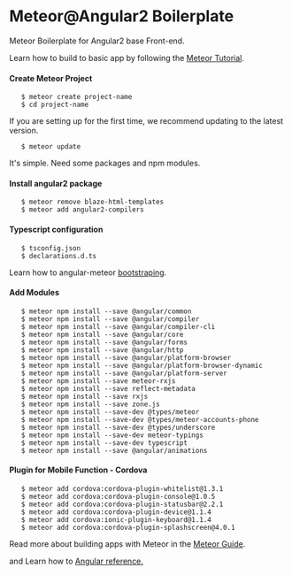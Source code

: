# Meteor@Angular2 Boilerplate

Meteor Boilerplate for Angular2 base Front-end.

Learn how to build to basic app by following the [Meteor Tutorial](https://www.meteor.com/install).

#### Create Meteor Project
```
   $ meteor create project-name
   $ cd project-name
```
If you are setting up for the first time, we recommend updating to the latest version.
```
   $ meteor update
```
It's simple.
Need some packages and npm modules.

#### Install angular2 package
```
   $ meteor remove blaze-html-templates
   $ meteor add angular2-compilers
```

#### Typescript configuration
```
   $ tsconfig.json
   $ declarations.d.ts
```
Learn how to angular-meteor [bootstraping](https://angular-meteor.com/tutorials/whatsapp2/meteor/setup).

#### Add Modules
```
   $ meteor npm install --save @angular/common
   $ meteor npm install --save @angular/compiler
   $ meteor npm install --save @angular/compiler-cli
   $ meteor npm install --save @angular/core
   $ meteor npm install --save @angular/forms
   $ meteor npm install --save @angular/http
   $ meteor npm install --save @angular/platform-browser
   $ meteor npm install --save @angular/platform-browser-dynamic
   $ meteor npm install --save @angular/platform-server
   $ meteor npm install --save meteor-rxjs
   $ meteor npm install --save reflect-metadata
   $ meteor npm install --save rxjs
   $ meteor npm install --save zone.js
   $ meteor npm install --save-dev @types/meteor
   $ meteor npm install --save-dev @types/meteor-accounts-phone
   $ meteor npm install --save-dev @types/underscore
   $ meteor npm install --save-dev meteor-typings
   $ meteor npm install --save-dev typescript
   $ meteor npm install --save @angular/animations
```

#### Plugin for Mobile Function - Cordova
```
   $ meteor add cordova:cordova-plugin-whitelist@1.3.1
   $ meteor add cordova:cordova-plugin-console@1.0.5
   $ meteor add cordova:cordova-plugin-statusbar@2.2.1
   $ meteor add cordova:cordova-plugin-device@1.1.4
   $ meteor add cordova:ionic-plugin-keyboard@1.1.4
   $ meteor add cordova:cordova-plugin-splashscreen@4.0.1
```

Read more about building apps with Meteor in the [Meteor Guide](https://guide.meteor.com).

and Learn how to [Angular reference.](https://angular.io/guide/quickstart)
